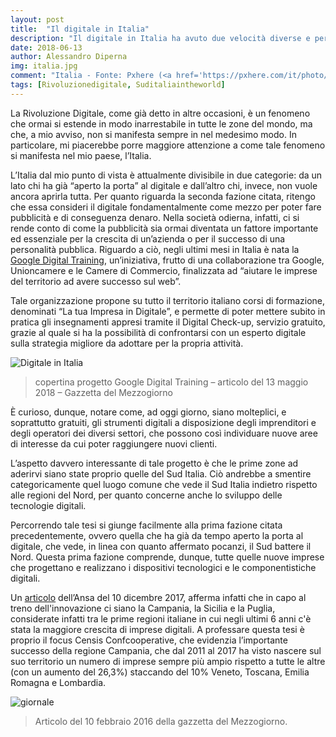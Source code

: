 ```yaml
---
layout: post
title:  "Il digitale in Italia"
description: "Il digitale in Italia ha avuto due velocità diverse e pertanto è scindibile in due fazioni."
date: 2018-06-13
author: Alessandro Diperna
img: italia.jpg
comment: "Italia - Fonte: Pxhere (<a href='https://pxhere.com/it/photo/1193026'>link immagine</a>)"
tags: [Rivoluzionedigitale, Suditaliaintheworld]
---
```


La Rivoluzione Digitale, come già detto in altre occasioni, è un fenomeno che ormai si estende in modo inarrestabile in tutte le zone del mondo, ma che, a mio avviso, non si manifesta sempre in nel medesimo modo. In particolare, mi piacerebbe porre maggiore attenzione a come tale fenomeno si manifesta nel mio paese, l’Italia.

L’Italia dal mio punto di vista è attualmente divisibile in due categorie: da un lato chi ha già “aperto la porta” al digitale e dall’altro chi, invece, non vuole ancora aprirla tutta.
Per quanto riguarda la seconda fazione citata, ritengo che essa consideri il digitale fondamentalmente come mezzo per poter fare pubblicità e di conseguenza denaro. Nella società odierna, infatti, ci si rende conto di come la pubblicità sia ormai diventata un fattore importante ed essenziale per la crescita di un’azienda o per il successo di una personalità pubblica. Riguardo a ciò, negli ultimi mesi in Italia è nata la [Google Digital Training](https://events.withgoogle.com/digitaltraining/), un’iniziativa, frutto di una collaborazione tra Google, Unioncamere e le Camere di Commercio, finalizzata ad “aiutare le imprese del territorio ad avere successo sul web”.

Tale organizzazione propone su tutto il territorio italiano corsi di formazione, denominati “La tua Impresa in Digitale”, e permette di poter mettere subito in pratica gli insegnamenti appresi tramite il Digital Check-up, servizio gratuito, grazie al quale si ha la possibilità di confrontarsi con un esperto digitale sulla strategia migliore da adottare per la propria attività.

![Digitale in Italia]({{site.baseurl}}/assets/images/digitaleitalia.jpg)
>copertina progetto Google Digital Training – articolo del 13 maggio 2018 – Gazzetta del Mezzogiorno 

È curioso, dunque, notare come, ad oggi giorno, siano molteplici, e soprattutto gratuiti, gli strumenti digitali a disposizione degli imprenditori e degli operatori dei diversi settori, che possono così individuare nuove aree di interesse da cui poter raggiungere nuovi clienti.

L’aspetto davvero interessante di tale progetto è che le prime zone ad aderirvi siano state proprio quelle del Sud Italia. Ciò andrebbe a smentire categoricamente quel luogo comune che vede il Sud Italia indietro rispetto alle regioni del Nord, per quanto concerne anche lo sviluppo delle tecnologie digitali.

Percorrendo tale tesi si giunge facilmente alla prima fazione citata precedentemente, ovvero quella che ha già da tempo aperto la porta al digitale, che vede, in linea con quanto affermato pocanzi, il Sud battere il Nord. Questa prima fazione comprende, dunque, tutte quelle nuove imprese che progettano e realizzano i dispositivi tecnologici e le componentistiche digitali.

Un [articolo](http://www.ansa.it/sito/notizie/economia/2017/12/09/ansa-sud-batte-nord-su-imprese-digitali-campania-al-top_2373ed84-4903-4e52-9f38-ef6c2c02a8ac.html) dell’Ansa del 10 dicembre 2017, afferma infatti che in capo al treno dell'innovazione ci siano la Campania, la Sicilia e la Puglia, considerate infatti tra le prime regioni italiane in cui negli ultimi 6 anni c'è stata la maggiore crescita di imprese digitali. A professare questa tesi è proprio il focus Censis Confcooperative, che evidenzia l’importante successo della regione Campania, che dal 2011 al 2017 ha visto nascere sul suo territorio un numero di imprese sempre più ampio rispetto a tutte le altre (con un aumento del 26,3%) staccando del 10% Veneto, Toscana, Emilia Romagna e Lombardia.

![giornale]({{site.baseurl}}/assets/images/giornale.jpg)
>Articolo del 10 febbraio 2016 della gazzetta del Mezzogiorno.